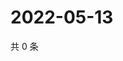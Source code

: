 # 2022-05-13

共 0 条

<!-- BEGIN WEIBO -->
<!-- 最后更新时间 Fri May 13 2022 22:11:04 GMT+0800 (China Standard Time) -->

<!-- END WEIBO -->
